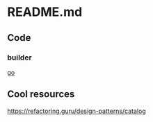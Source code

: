 # README.md

## Code

### builder
[go](builder/go/main.go)

## Cool resources

https://refactoring.guru/design-patterns/catalog
